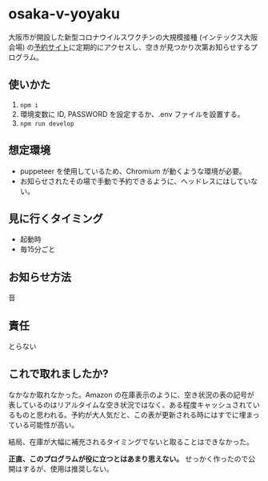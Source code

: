 # osaka-v-yoyaku

大阪市が開設した新型コロナウイルスワクチンの大規模接種 (インテックス大阪会場) の[予約サイト](https://osaka.v-yoyaku.jp/271004-osaka)に定期的にアクセスし、空きが見つかり次第お知らせするプログラム。

## 使いかた

1. `npm i`
1. 環境変数に ID, PASSWORD を設定するか、.env ファイルを設置する。
1. `npm run develop`

## 想定環境

* puppeteer を使用しているため、Chromium が動くような環境が必要。
* お知らせされたその場で手動で予約できるように、ヘッドレスにはしていない。

## 見に行くタイミング

* 起動時
* 毎15分ごと

## お知らせ方法

音

## 責任

とらない

## これで取れましたか?

なかなか取れなかった。Amazon の在庫表示のように、空き状況の表の記号が表しているのはリアルタイムな空き状況ではなく、ある程度キャッシュされているものと思われる。予約が大人気だと、この表が更新される時にはすでに埋まっている可能性が高い。

結局、在庫が大幅に補充されるタイミングでないと取ることはできなかった。

**正直、このプログラムが役に立つとはあまり思えない。** せっかく作ったので公開はするが、使用は推奨しない。
